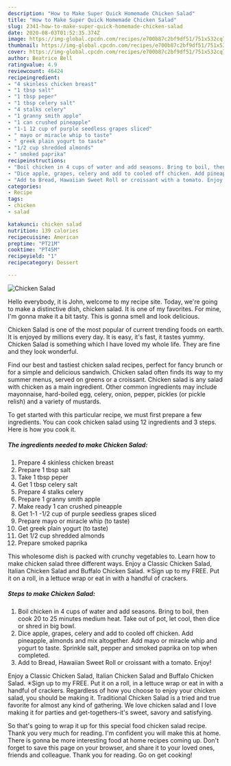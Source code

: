 ```yaml
---
description: "How to Make Super Quick Homemade Chicken Salad"
title: "How to Make Super Quick Homemade Chicken Salad"
slug: 2341-how-to-make-super-quick-homemade-chicken-salad
date: 2020-08-03T01:52:35.374Z
image: https://img-global.cpcdn.com/recipes/e700b87c2bf9df51/751x532cq70/chicken-salad-recipe-main-photo.jpg
thumbnail: https://img-global.cpcdn.com/recipes/e700b87c2bf9df51/751x532cq70/chicken-salad-recipe-main-photo.jpg
cover: https://img-global.cpcdn.com/recipes/e700b87c2bf9df51/751x532cq70/chicken-salad-recipe-main-photo.jpg
author: Beatrice Bell
ratingvalue: 4.9
reviewcount: 46424
recipeingredient:
- "4 skinless chicken breast"
- "1 tbsp salt"
- "1 tbsp peper"
- "1 tbsp celery salt"
- "4 stalks celery"
- "1 granny smith apple"
- "1 can crushed pineapple"
- "1-1 12 cup of purple seedless grapes sliced"
- " mayo or miracle whip to taste"
- " greek plain yogurt to taste"
- "1/2 cup shredded almonds"
- " smoked paprika"
recipeinstructions:
- "Boil chicken in 4 cups of water and add seasons. Bring to boil, then cook 20 to 25 minutes medium heat. Take out of pot, let cool, then dice or shred in big bowl."
- "Dice apple, grapes, celery and add to cooled off chicken. Add pineapple, almonds and mix altogether. Add mayo or miracle whip and yogurt to taste. Sprinkle salt, pepper and smoked paprika on top when completed."
- "Add to Bread, Hawaiian Sweet Roll or croissant with a tomato. Enjoy!"
categories:
- Recipe
tags:
- chicken
- salad

katakunci: chicken salad 
nutrition: 139 calories
recipecuisine: American
preptime: "PT21M"
cooktime: "PT45M"
recipeyield: "1"
recipecategory: Dessert

---
```



![Chicken Salad](https://img-global.cpcdn.com/recipes/e700b87c2bf9df51/751x532cq70/chicken-salad-recipe-main-photo.jpg)

Hello everybody, it is John, welcome to my recipe site. Today, we're going to make a distinctive dish, chicken salad. It is one of my favorites. For mine, I'm gonna make it a bit tasty. This is gonna smell and look delicious.

Chicken Salad is one of the most popular of current trending foods on earth. It is enjoyed by millions every day. It is easy, it's fast, it tastes yummy. Chicken Salad is something which I have loved my whole life. They are fine and they look wonderful.

Find our best and tastiest chicken salad recipes, perfect for fancy brunch or for a simple and delicious sandwich. Chicken salad often finds its way to my summer menus, served on greens or a croissant. Chicken salad is any salad with chicken as a main ingredient. Other common ingredients may include mayonnaise, hard-boiled egg, celery, onion, pepper, pickles (or pickle relish) and a variety of mustards.


To get started with this particular recipe, we must first prepare a few ingredients. You can cook chicken salad using 12 ingredients and 3 steps. Here is how you cook it.

<!--inarticleads1-->

##### The ingredients needed to make Chicken Salad:

1. Prepare 4 skinless chicken breast
1. Prepare 1 tbsp salt
1. Take 1 tbsp peper
1. Get 1 tbsp celery salt
1. Prepare 4 stalks celery
1. Prepare 1 granny smith apple
1. Make ready 1 can crushed pineapple
1. Get 1-1 -1/2 cup of purple seedless grapes sliced
1. Prepare  mayo or miracle whip (to taste)
1. Get  greek plain yogurt (to taste)
1. Get 1/2 cup shredded almonds
1. Prepare  smoked paprika


This wholesome dish is packed with crunchy vegetables to. Learn how to make chicken salad three different ways. Enjoy a Classic Chicken Salad, Italian Chicken Salad and Buffalo Chicken Salad. ✳︎Sign up to my FREE. Put it on a roll, in a lettuce wrap or eat in with a handful of crackers. 

<!--inarticleads2-->

##### Steps to make Chicken Salad:

1. Boil chicken in 4 cups of water and add seasons. Bring to boil, then cook 20 to 25 minutes medium heat. Take out of pot, let cool, then dice or shred in big bowl.
1. Dice apple, grapes, celery and add to cooled off chicken. Add pineapple, almonds and mix altogether. Add mayo or miracle whip and yogurt to taste. Sprinkle salt, pepper and smoked paprika on top when completed.
1. Add to Bread, Hawaiian Sweet Roll or croissant with a tomato. Enjoy!


Enjoy a Classic Chicken Salad, Italian Chicken Salad and Buffalo Chicken Salad. ✳︎Sign up to my FREE. Put it on a roll, in a lettuce wrap or eat in with a handful of crackers. Regardless of how you choose to enjoy your chicken salad, you should be making it. Traditional Chicken Salad is a tried and true favorite for almost any kind of gathering. We love chicken salad and I love making it for parties and get-togethers-it&#39;s sweet, savory and satisfying. 

So that's going to wrap it up for this special food chicken salad recipe. Thank you very much for reading. I'm confident you will make this at home. There is gonna be more interesting food at home recipes coming up. Don't forget to save this page on your browser, and share it to your loved ones, friends and colleague. Thank you for reading. Go on get cooking!
